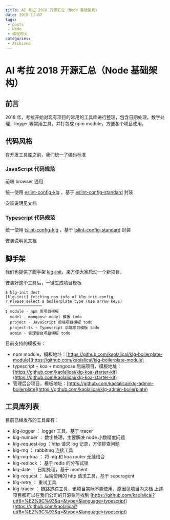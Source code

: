 ```yaml
---
title: AI 考拉 2018 开源汇总（Node 基础架构）
date: 2018-11-07
tags:
 - posts
 - Node
 - 编程相关
categories: 
 - Archived
---
```

# AI 考拉 2018 开源汇总（Node 基础架构）





## 前言

2018 年，考拉开始对现有项目的常用的工具库进行整理，包含日期处理，数字处理，logger 等常用工具，并打包成 npm module，方便各个项目使用。

## 代码风格

在开发工具库之前，我们统一了编码标准

### JavaScript 代码规范

前端 browser 通用 

统一使用 [eslint-config-klg](https://github.com/kaolalicai/eslint-config-klg) ，基于 [eslint-config-standard](https://github.com/standard/eslint-config-standard) 封装 

安装说明见文档

### Typescript 代码规范

统一使用 [tslint-config-klg](https://github.com/kaolalicai/tslint-config-klg) ，基于 [tslint-config-standard](https://github.com/standard/tslint-config-standard) 封装

安装说明见文档

## 脚手架

我们也提供了脚手架 [klg-init](https://github.com/kaolalicai/egg-init)，来方便大家启动一个新项目。 

安装好这个工具后，一键生成项目模板

```
$ klg-init dest
[klg-init] fetching npm info of klg-init-config
? Please select a boilerplate type (Use arrow keys)
  ──────────────
❯ module - npm 库项目模板 
  model - mongoose model 模板 todo 
  project - JavaScript 后端项目模板 todo 
  project-ts - Typescript 后端项目模板 todo 
  admin - 管理后台项目模板 todo 

```

目前支持的模板有：

* npm module，模板地址：[https://github.com/kaolalicai/klg-boilerplate-module](https://github.com/kaolalicai/klg-boilerplate-module)
* typescript + koa + mongoose 后端项目，模板地址：[https://github.com/kaolalicai/klg-koa-starter-kit](https://github.com/kaolalicai/klg-koa-starter-kit)
* 管理后台项目，模板地址：[https://github.com/kaolalicai/klg-admin-boilerplate](https://github.com/kaolalicai/klg-admin-boilerplate)
## 工具库列表

目前已经发布的工具库有：

* klg-logger ： logger 工具，基于 tracer
* klg-number ： 数字处理，主要解决 node 小数精度问题
* klg-request-log ：http 请求 log 记录，方便排查问题
* klg-mq ： rabbitmq 连接工具
* klg-mq-koa ： 将 mq 和 koa router 无缝结合
* klg-redlock ： 基于 redis 的分布式锁
* klg-date ： 日期处理，基于 moment
* klg-request ： 后端使用的 http 请求工具，基于 superagent
* klg-retry ： 重试工具
* klg-tracer ： 链路追踪工具，该项目实际不能使用，原因见项目内文档
上述项目都可以在我们公司的开源账号找到 [https://github.com/kaolalicai?utf8=%E2%9C%93&q=&type=&language=typescript](https://github.com/kaolalicai?utf8=%E2%9C%93&q=&type=&language=typescript)


